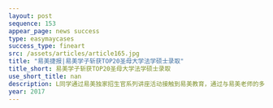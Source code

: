 ```yaml
---
layout: post
sequence: 153
appear_page: news success
type: easymaycases
success_type: fineart
src: /assets/articles/article165.jpg
title: "易美捷报|易美学子斩获TOP20圣母大学法学硕士录取"
title_short: 易美学子斩获TOP20圣母大学法学硕士录取
use_short_title: nan
description: L同学通过易美独家招生官系列讲座活动接触到易美教育，通过与易美老师的多次沟通，最终加入易美圆梦名校VIP计划，与易美携手完成申请季。为了坚持他“守护公平与正义的理想”--学习法律，L同学决定研究生继续申请法学硕士。易美团队老师也根据L同学的切身情况匹配了前圣路易斯华盛顿大学法学院副院长，前范德堡大学招生办主任，并有着18年招生办经验的斯皮维先生作为申请智囊团当中的一员。
year: 2017
---
```


